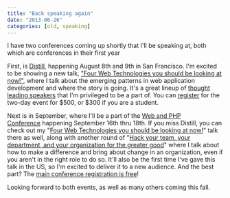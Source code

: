 ```yaml
---
title: "Back speaking again"
date: "2013-06-26"
categories: [old, speaking]
---
```


I have two conferences coming up shortly that I'll be speaking at, both which are conferences in their first year

First, is [Distill](https://distill.engineyard.com/), happening August 8th and 9th in San Francisco. I'm excited to be showing a new talk, ["Four Web Technologies you should be looking at now!"](https://distill.engineyard.com/speakers#john), where I talk about the emerging patterns in web application development and where the story is going. It's a great lineup of [thought leading speakers](https://distill.engineyard.com/speakers) that I'm privileged to be a part of. You can [register](https://distill.engineyard.com/register) for the two-day event for $500, or $300 if you are a student.

Next is in September, where I'll be a part of the [Web and PHP Conference](http://webandphp.com/conference/webandphpcon2013) happening September 16th thru 18th. If you miss Distill, you can check out my "[Four Web Technologies you should be looking at now!](http://webandphp.com/conference/Fourwebtechnologiesyoushouldbelookingatnow%21)" talk there as well, along with another round of "[Hack your team, your department, and your organization for the greater good](http://webandphp.com/conference/Hackyourteam%2Cyourdepartment%2Candyourorganizationforthegreatergood)" where I talk about how to make a difference and bring about change in an organization, even if you aren't in the right role to do so. It'll also be the first time I've gave this talk in the US, so I'm excited to deliver it to a new audience. And the best part? The [main conference registration is free](http://www.amiando.com/webandphpcon13.html)!

Looking forward to both events, as well as many others coming this fall.
